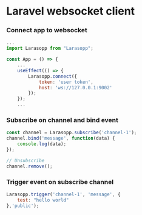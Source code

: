# Laravel websocket client

### Connect app to websocket
```js
...
import Larasopp from "Larasopp";

const App = () => {
	...
	useEffect(() => {
		Larasopp.connect({
			token: 'user token',
			host: 'ws://127.0.0.1:9002'
		});
	});
	...

```

### Subscribe on channel and bind event
```js
const channel = Larasopp.subscribe('channel-1');
channel.bind('message', function(data) {
	console.log(data);
});

// Unsubscribe
channel.remove();
```

### Trigger event on subscribe channel

```js
Larasopp.trigger('channel-1', 'message', {
	test: "hello world"
},'public');
```
